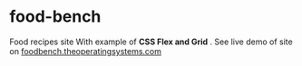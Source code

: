 # food-bench

Food recipes site
With example of **CSS Flex and Grid** .
See live demo of site on [foodbench.theoperatingsystems.com](https://foodbench.theoperatingsystems.com)

